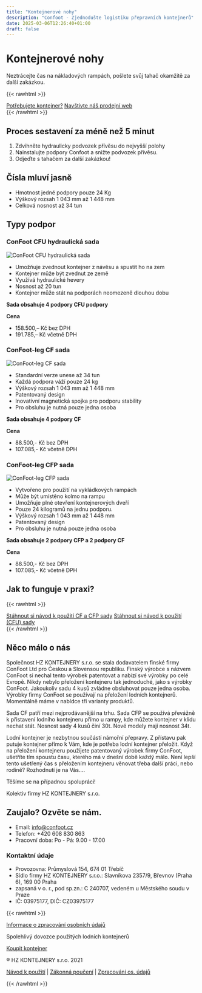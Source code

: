 ```yaml
---
title: "Kontejnerové nohy"
description: "Confoot - Zjednodušte logistiku přepravních kontejnerů"
date: 2025-03-06T12:26:40+01:00
draft: false
---
```


# Kontejnerové nohy

Neztrácejte čas na nákladových rampách, pošlete svůj tahač okamžitě za další zakázkou.

{{< rawhtml >}}
<div class="cta-button">
    <a href="https://www.hz-containers.com/" class="btn btn-primary">Potřebujete kontejner?</a>
    <a href="https://www.hz-containers.com/" class="btn btn-secondary">Navštivte náš prodejní web</a>
</div>
{{< /rawhtml >}}

## Proces sestavení za méně než 5 minut

1. Zdvihněte hydraulicky podvozek přívěsu do nejvyšší polohy
2. Nainstalujte podpory Confoot a snižte podvozek přívěsu.
3. Odjeďte s tahačem za další zakázkou!

## Čísla mluví jasně

- Hmotnost jedné podpory pouze 24 Kg
- Výškový rozsah 1 043 mm až 1 448 mm
- Celková nosnost až 34 tun

## Typy podpor

### ConFoot CFU hydraulická sada

![ConFoot CFU hydraulická sada](/wp-content/uploads/2022/02/DSC00690-1125x818.jpg)

- Umožňuje zvednout kontejner z návěsu a spustit ho na zem
- Kontejner může být zvednut ze země
- Využívá hydraulické hevery
- Nosnost až 20 tun
- Kontejner může stát na podporách neomezeně dlouhou dobu

**Sada obsahuje 4 podpory CFU podpory**

**Cena**
- 158.500,– Kč bez DPH
- 191.785,– Kč včetně DPH

### ConFoot-leg CF sada

![ConFoot-leg CF sada](/wp-content/uploads/2021/05/confoot_CF_1.jpg)

- Standardní verze unese až 34 tun
- Každá podpora váží pouze 24 kg
- Výškový rozsah 1 043 mm až 1 448 mm
- Patentovaný design
- Inovativní magnetická spojka pro podporu stability
- Pro obsluhu je nutná pouze jedna osoba

**Sada obsahuje 4 podpory CF**

**Cena**
- 88.500,- Kč bez DPH
- 107.085,- Kč včetně DPH

### ConFoot-leg CFP sada

![ConFoot-leg CFP sada](/wp-content/uploads/2021/05/confoot_CFP_1.jpg)

- Vytvořeno pro použití na vykládkových rampách
- Může být umístěno kolmo na rampu
- Umožňuje plné otevření kontejnerových dveří
- Pouze 24 kilogramů na jednu podporu.
- Výškový rozsah 1 043 mm až 1 448 mm
- Patentovaný design
- Pro obsluhu je nutná pouze jedna osoba

**Sada obsahuje 2 podpory CFP a 2 podpory CF**

**Cena**
- 88.500,- Kč bez DPH
- 107.085,- Kč včetně DPH

## Jak to funguje v praxi?

{{< rawhtml >}}
<div class="downloads">
    <a href="/wp-content/uploads/2021/07/confoot_navod-k-pouziti_CZ.pdf" class="btn btn-download">Stáhnout si návod k použití CF a CFP sady</a>
    <a href="/wp-content/uploads/2022/02/confoot_CFU_navod-k-pouziti_CZ.pdf" class="btn btn-download">Stáhnout si návod k použití (CFU) sady</a>
</div>
{{< /rawhtml >}}

## Něco málo o nás

Společnost HZ KONTEJNERY s.r.o. se stala dodavatelem finské firmy ConFoot Ltd pro Českou a Slovensou republiku. Finský výrobce s názvem ConFoot si nechal tento výrobek patentovat a nabízí své výrobky po celé Evropě. Nikdy nebylo přeložení kontejneru tak jednoduché, jako s výrobky ConFoot. Jakoukoliv sadu 4 kusů zvládne obsluhovat pouze jedna osoba. Výrobky firmy ConFoot se používají na přeložení lodních kontejnerů. Momentálně máme v nabídce tři varianty produktů. 

Sada CF patří mezi nejprodávanější na trhu. Sada CFP se používá převážně k přistavení lodního kontejneru přímo u rampy, kde můžete kontejner v klidu nechat stát. Nosnost sady 4 kusů činí 30t. Nové modely mají nosnost 34t.

Lodní kontejner je nezbytnou součástí námořní přepravy. Z přístavu pak putuje kontejner přímo k Vám, kde je potřeba lodní kontejner přeložit. Když na přeložení kontejneru použijete patentovaný výrobek firmy ConFoot, ušetříte tím spoustu času, kterého má v dnešní době každý málo. Není lepší tento ušetřený čas s přeložením kontejneru věnovat třeba další práci, nebo rodině? Rozhodnutí je na Vás….

Těšíme se na případnou spolupráci!

Kolektiv firmy HZ KONTEJNERY s.r.o.

## Zaujalo? Ozvěte se nám.

- Email: info@confoot.cz 
- Telefon: +420 608 830 863
- Pracovní doba: Po - Pá: 9.00 - 17.00

### Kontaktní údaje
- Provozovna: Průmyslová 154, 674 01 Třebíč 
- Sídlo firmy HZ KONTEJNERY s.r.o.: Slavníkova 2357/9, Břevnov (Praha 6), 169 00 Praha
- zapsaná v o. r., pod sp.zn.: C 240707, vedeném u Městského soudu v Praze 
- IČ: 03975177, DIČ: CZ03975177

{{< rawhtml >}}
<div class="footer-cta">
    <p><a href="/wp-content/uploads/2021/05/confoot_zpracovani-osobnich_udaju.pdf">Informace o zpracování osobních údajů</a></p>
    <div>
        <p>Spolehlivý dovozce použitých lodních kontejnerů</p>
        <a href="https://www.hz-containers.com/" class="btn btn-primary">Koupit kontejner</a>
    </div>
    <p>® HZ KONTEJNERY s.r.o. 2021</p>
    <p>
        <a href="#">Návod k použití</a> | 
        <a href="#">Zákonná poučení</a> | 
        <a href="/wp-content/uploads/2021/05/confoot_zpracovani-osobnich_udaju.pdf">Zpracování os. údajů</a>
    </p>
</div>
{{< /rawhtml >}}
